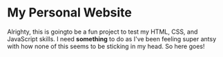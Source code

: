 # My Personal Website

Alrighty, this is goingto be a fun project to test my HTML, CSS, and JavaScript skills. I need **something** to do as I've been feeling super antsy with how none of this seems to be sticking in my head. So here goes!
